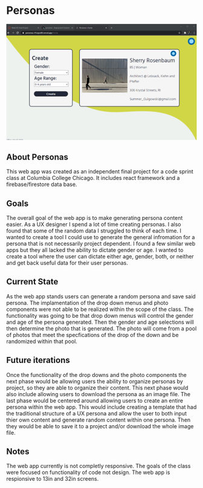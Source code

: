# Personas

<img src="src/images/Screenshot 2020-12-18 175747.png"/>

## About Personas
This web app was created as an independent final project for a code sprint class at Columbia College Chicago. It includes react framework and a firebase/firestore data base. 

## Goals
The overall goal of the web app is to make generating persona content easier. As a UX designer I spend a lot of time creating personas. I also found that some of the random data I struggled to think of each time. I wanted to create a tool I could use to generate the general infromation for a persona that is not necessarily project dependent. I found a few similar web apps but they all lacked the ability to dictate gender or age. I wanted to create a tool where the user can dictate either age, gender, both, or neither and get back useful data for their user personas.

## Current State
As the web app stands users can generate a random persona and save said persona. The implamentation of the drop down menus and photo components were not able to be realized within the scope of the class. The functionality was going to be that drop down menus will control the gender and age of the persona generated. Then the gender and age selections will then determine the photo that is generated. The  photo will come from a pool of photos that meet the specfications of the drop of the down and be randomized within that pool.

## Future iterations
Once the functionality of the drop downs and the photo components the next phase would be allowing users the ability to organize personas by project, so they are able to organize their content. This next phase would also include allowing users to download the persona as an image file. The last phase would be centered around allowing users to create an entire persona within the web app. This would include creating a template that had the traditional structure of a UX persona and allow the user to both input thier own content and generate random content within one persona. Then they would be able to save it to a project and/or download the whole image file. 

## Notes
The web app currently is not completly responsive. The goals of the class were focused on functionality of code not design. The web app is respionsive to 13in and 32in screens.
